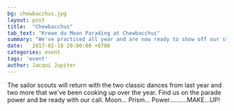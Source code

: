 ```yaml
---
bg: chewbacchus.jpg
layout: post
title:  "Chewbacchus"
tab_text: "Krewe du Moon Parading at Chewbacchus"
summary: "We've practiced all year and are now ready to show off our stuff."
date:   2017-02-18 20:00:00 +0700
categories: event
tags: 'event'
author: Jacqui Jupiter
---
```


The sailor scouts will return with the two classic dances from last year and two more that we've been cooking up over the year. Find us on the parade power and be ready with our call. Moon... Prism... Power..........MAKE...UP!